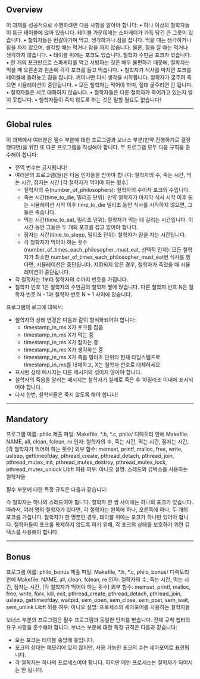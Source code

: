 ## Overview

이 과제를 성공적으로 수행하려면 다음 사항을 알아야 합니다:
• 하나 이상의 철학자들이 둥근 테이블에 앉아 있습니다. 테이블 가운데에는 스파게티가 가득 담긴 큰 그릇이 있습니다.
• 철학자들은 번갈아가며 먹고, 생각하거나 잠을 잡니다. 먹을 때는 생각하거나 잠을 자지 않으며, 생각할 때는 먹거나 잠을 자지 않습니다. 물론, 잠을 잘 때는 먹거나 생각하지 않습니다.
• 테이블 위에는 포크도 있습니다. 철학자 수만큼 포크가 있습니다.
• 한 개의 포크만으로 스파게티를 먹고 서빙하는 것은 매우 불편하기 때문에, 철학자는 먹을 때 오른손과 왼손에 각각 포크를 들고 먹습니다.
• 철학자가 식사를 마치면 포크를 테이블에 돌려놓고 잠을 잡니다. 깨어나면 다시 생각을 시작합니다. 철학자가 굶주려 죽으면 시뮬레이션이 중단됩니다.
• 모든 철학자는 먹어야 하며, 절대 굶주리면 안 됩니다.
• 철학자들은 서로 대화하지 않습니다.
• 철학자들은 다른 철학자가 죽어가고 있는지 알지 못합니다.
• 철학자들이 죽지 않도록 하는 것은 말할 필요도 없습니다!

___

## Global rules

이 과제에서 여러분은 필수 부분에 대한 프로그램과 보너스 부분(만약 진행하기로 결정했다면)을 위한 또 다른 프로그램을 작성해야 합니다. 두 프로그램 모두 다음 규칙을 준수해야 합니다:

- 전역 변수는 금지됩니다!
- 여러분의 프로그램(들)은 다음 인자들을 받아야 합니다:
  철학자의 수, 죽는 시간, 먹는 시간, 잠자는 시간 [각 철학자가 먹어야 하는 횟수]
  - 철학자의 수(number_of_philosophers): 철학자의 수이자 포크의 수입니다.
  - 죽는 시간(time_to_die, 밀리초 단위): 만약 철학자가 마지막 식사 시작 이후 또는 시뮬레이션 시작 이후 time_to_die 밀리초 동안 식사를 시작하지 않으면, 그들은 죽습니다.
  - 먹는 시간(time_to_eat, 밀리초 단위): 철학자가 먹는 데 걸리는 시간입니다. 이 시간 동안 그들은 두 개의 포크를 잡고 있어야 합니다.
  - 잠자는 시간(time_to_sleep, 밀리초 단위): 철학자가 잠을 자는 시간입니다.
  - 각 철학자가 먹어야 하는 횟수(number_of_times_each_philosopher_must_eat, 선택적 인자): 모든 철학자가 최소한 number_of_times_each_philosopher_must_eat번 식사를 했다면, 시뮬레이션은 중단됩니다. 지정되지 않은 경우, 철학자가 죽었을 때 시뮬레이션이 중단됩니다.
- 각 철학자는 1부터 철학자의 수까지 번호를 가집니다.
- 철학자 번호 1은 철학자의 수만큼의 철학자 옆에 앉습니다. 다른 철학자 번호 N은 철학자 번호 N - 1과 철학자 번호 N + 1 사이에 앉습니다.

프로그램의 로그에 대해서:
- 철학자의 상태 변경은 다음과 같이 형식화되어야 합니다:
  - timestamp_in_ms X가 포크를 잡음
  - timestamp_in_ms X가 먹는 중
  - timestamp_in_ms X가 잠자는 중
  - timestamp_in_ms X가 생각하는 중
  - timestamp_in_ms X가 죽음
  밀리초 단위의 현재 타임스탬프로 timestamp_in_ms를 대체하고, X는 철학자 번호로 대체하세요.
- 표시된 상태 메시지는 다른 메시지와 섞이지 않아야 합니다.
- 철학자의 죽음을 알리는 메시지는 철학자가 실제로 죽은 후 10밀리초 이내에 표시되어야 합니다.
- 다시 한번, 철학자들은 죽지 않도록 해야 합니다!

---

## Mandatory

프로그램 이름: philo
제출 파일: Makefile, *.h, *.c, philo/ 디렉토리 안에
Makefile: NAME, all, clean, fclean, re
인자: 철학자의 수, 죽는 시간, 먹는 시간, 잠자는 시간, [각 철학자가 먹어야 하는 횟수]
외부 함수: memset, printf, malloc, free, write, usleep, gettimeofday, pthread_create, pthread_detach, pthread_join, pthread_mutex_init, pthread_mutex_destroy, pthread_mutex_lock, pthread_mutex_unlock
Libft 허용 여부: 아니오
설명: 스레드와 뮤텍스를 사용하는 철학자들

필수 부분에 대한 특정 규칙은 다음과 같습니다:

각 철학자는 하나의 스레드여야 합니다.
철학자 한 쌍 사이에는 하나의 포크가 있습니다. 따라서, 여러 명의 철학자가 있다면, 각 철학자는 왼쪽에 하나, 오른쪽에 하나, 두 개의 포크를 가집니다. 철학자가 한 명뿐인 경우, 테이블 위에는 포크가 하나만 있어야 합니다.
철학자들이 포크를 복제하지 않도록 하기 위해, 각 포크의 상태를 보호하기 위한 뮤텍스를 사용해야 합니다.

---

## Bonus

프로그램 이름: philo_bonus
제출 파일: Makefile, *.h, *.c, philo_bonus/ 디렉토리 안에
Makefile: NAME, all, clean, fclean, re
인자: 철학자의 수, 죽는 시간, 먹는 시간, 잠자는 시간, [각 철학자가 먹어야 하는 횟수]
외부 함수: memset, printf, malloc, free, write, fork, kill, exit, pthread_create, pthread_detach, pthread_join, usleep, gettimeofday, waitpid, sem_open, sem_close, sem_post, sem_wait, sem_unlink
Libft 허용 여부: 아니오
설명: 프로세스와 세마포어를 사용하는 철학자들

보너스 부분의 프로그램은 필수 프로그램과 동일한 인자를 받습니다. 전체 규칙 챕터의 요구 사항을 준수해야 합니다.
보너스 부분에 대한 특정 규칙은 다음과 같습니다:
- 모든 포크는 테이블 중앙에 놓입니다.
- 포크의 상태는 메모리에 있지 않지만, 사용 가능한 포크의 수는 세마포어로 표현됩니다.
- 각 철학자는 하나의 프로세스여야 합니다. 하지만 메인 프로세스는 철학자가 되어서는 안 됩니다.
